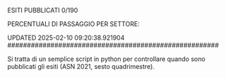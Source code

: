 ESITI PUBBLICATI 0/190 

PERCENTUALI DI PASSAGGIO PER SETTORE:

UPDATED 2025-02-10 09:20:38.921904
###################################################### 

Si tratta di un semplice script in python per controllare quando sono pubblicati gli esiti (ASN 2021, sesto quadrimestre).

